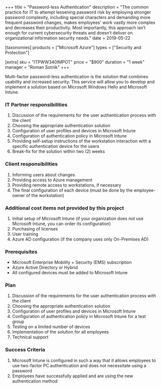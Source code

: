 +++
title = "Password-less Authentication"
description = "The common practice for IT to attempt lessening password risk by employing stronger password complexity, including special characters and demanding more frequent password changes, makes employees' work vastly more complex and decreases their productivity. Most importantly, this approach isn’t enough for current cybersecurity threats and doesn’t deliver on organizational information security needs."
date = 2019-05-22

[taxonomies]
products = ["Microsoft Azure"]
types = ["Security and Protection"]

[extra]
sku = "ITPWW340IMPOT"
price = "$900"
duration = "1 week"
manager = "Roman Sotnik"
+++

Multi-factor password-less authentication is the solution that combines
usability and increased security. This service will allow you to develop
and implement a solution based on Microsoft Windows Hello and Microsoft
Intune.

### IT Partner responsibilities

1.  Discussion of the requirements for the user authentication process
    with the client
2.  Choosing the appropriate authentication solution
3.  Configuration of user profiles and devices in Microsoft Intune
4.  Configuration of authentication policy in Microsoft Intune
5.  Providing self-setup instructions of the workstation interaction
    with a specific authentication device for the users
6.  Break-fix for the solution within two (2) weeks

### Client responsibilities

1.  Informing users about changes
2.  Providing access to Azure management
3.  Providing remote access to workstations, if necessary
4.  The final configuration of each device (must be done by the
    employee-owner of the workstation)

### Additional cost items not provided by this project

1.  Initial setup of Microsoft Intune (if your organization does not use
    Microsoft Intune, you can order its configuration)
2.  Purchasing of licenses
3.  User training
4.  Azure AD configuration (if the company uses only On-Premises AD)

### Prerequisites

-   Microsoft Enterprise Mobility + Security (EMS) subscription
-   Azure Active Directory or Hybrid
-   All configured devices must be added to Microsoft Intune

### Plan

1.  Discussion of the requirements for the user authentication process
    with the client
2.  Choosing the appropriate authentication solution
3.  Configuration of user profiles and devices in Microsoft Intune
4.  Configuration of authentication policy in Microsoft Intune for a
    test group
5.  Testing on a limited number of devices
6.  Implementation of the solution for all employees
7.  Technical support

### Success Criteria

1.  Microsoft Intune is configured in such a way that it allows employees
    to use two-factor PC authentication and does not necessitate using a
    password
2.  Employees have successfully applied and are using the new
    authentication method
